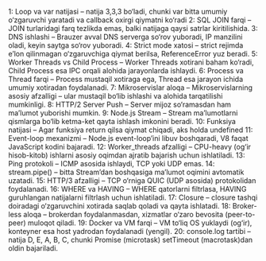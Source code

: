 1: Loop va var natijasi – natija 3,3,3 bo‘ladi, chunki var bitta umumiy o‘zgaruvchi yaratadi va callback oxirgi qiymatni ko‘radi
2: SQL JOIN farqi – JOIN turlaridagi farq tezlikda emas, balki natijaga qaysi satrlar kiritilishida.
3: DNS ishlashi – Brauzer avval DNS serverga so‘rov yuboradi, IP manzilini oladi, keyin saytga so‘rov yuboradi.
4: Strict mode xatosi – strict rejimda e’lon qilinmagan o‘zgaruvchiga qiymat berilsa, ReferenceError yuz beradi.
5: Worker Threads vs Child Process – Worker Threads xotirani baham ko‘radi, Child Process esa IPC orqali alohida jarayonlarda ishlaydi.
6: Process va Thread farqi – Process mustaqil xotiraga ega, Thread esa jarayon ichida umumiy xotiradan foydalanadi.
7: Mikroservislar aloqa – Mikroservislarning asosiy afzalligi – ular mustaqil bo‘lib ishlashi va alohida tarqatilishi mumkinligi.
8: HTTP/2 Server Push – Server mijoz so‘ramasdan ham ma’lumot yuborishi mumkin.
9: Node.js Stream – Stream ma’lumotlarni qismlarga bo‘lib ketma-ket qayta ishlash imkonini beradi.
10: Funksiya natijasi – Agar funksiya return qilsa qiymat chiqadi, aks holda undefined
11: Event-loop mexanizmi – Node.js event-loop’ini libuv boshqaradi, V8 faqat JavaScript kodini bajaradi.
12: Worker_threads afzalligi – CPU-heavy (og‘ir hisob-kitob) ishlarni asosiy oqimdan ajratib bajarish uchun ishlatiladi.
13: Ping protokoli – ICMP asosida ishlaydi, TCP yoki UDP emas.
14: stream.pipe() – bitta Stream’dan boshqasiga ma’lumot oqimini avtomatik uzatadi.
15: HTTP/3 afzalligi – TCP o‘rniga QUIC (UDP asosida) protokolidan foydalanadi.
16: WHERE va HAVING – WHERE qatorlarni filtrlasa, HAVING guruhlangan natijalarni filtrlash uchun ishlatiladi.
17: Closure – closure tashqi doiradagi o‘zgaruvchini xotirada saqlab qoladi va qayta ishlatadi.
18: Broker-less aloqa – brokerdan foydalanmasdan, xizmatlar o‘zaro bevosita (peer-to-peer) muloqot qiladi.
19: Docker va VM farqi – VM to‘liq OS yuklaydi (og‘ir), konteyner esa host yadrodan foydalanadi (yengil).
20: console.log tartibi – natija D, E, A, B, C, chunki Promise (microtask) setTimeout (macrotask)dan oldin bajariladi.
